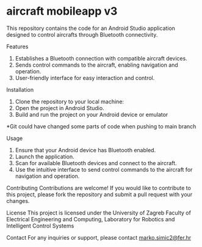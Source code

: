 # aircraft mobileapp v3

This repository contains the code for an Android Studio application designed to control aircrafts through Bluetooth connectivity.

Features
1. Establishes a Bluetooth connection with compatible aircraft devices.
2. Sends control commands to the aircraft, enabling navigation and operation.
3. User-friendly interface for easy interaction and control.

Installation
1. Clone the repository to your local machine:
2. Open the project in Android Studio.
3. Build and run the project on your Android device or emulator

*Git could have changed some parts of code when pushing to main branch

Usage
1. Ensure that your Android device has Bluetooth enabled.
2. Launch the application.
3. Scan for available Bluetooth devices and connect to the aircraft.
4. Use the intuitive interface to send control commands to the aircraft for navigation and operation.

Contributing
Contributions are welcome! If you would like to contribute to this project, please fork the repository and submit a pull request with your changes.

License
This project is licensed under the University of Zagreb Faculty of Electrical Engineering and Computing, Laboratory for Robotics and Intelligent Control Systems

Contact
For any inquiries or support, please contact marko.simic2@fer.hr
